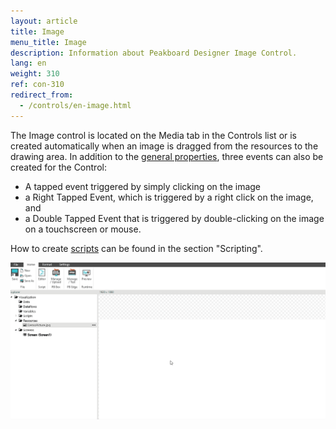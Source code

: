 ```yaml
---
layout: article
title: Image
menu_title: Image
description: Information about Peakboard Designer Image Control.
lang: en
weight: 310
ref: con-310
redirect_from:
  - /controls/en-image.html
---
```


The Image control is located on the Media tab in the Controls list or is created automatically when an image is dragged from the resources to the drawing area. 
In addition to the [general properties](/controls/en-general-properties.html), three events can also be created for the Control: 
* A tapped event triggered by simply clicking on the image 
* a Right Tapped Event, which is triggered by a right click on the image, and 
* a Double Tapped Event that is triggered by double-clicking on the image on a touchscreen or mouse.

How to create [scripts](/scripting/en-script-engine.html) can be found in the section "Scripting".

![image_1](/assets/images/Controls/Picture/controls-picture01.gif)